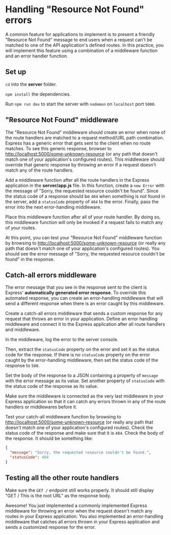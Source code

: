 # Handling "Resource Not Found" errors

A common feature for applications to implement is to present a friendly
"Resource Not Found" message to end users when a request can't be matched to one
of the API application's defined routes. In this practice, you will implement
this feature using a combination of a middleware function and an error handler
function.

## Set up

`cd` into the __server__ folder.

`npm install` the dependencies.

Run `npm run dev` to start the server with `nodemon` on `localhost` port `5000`.

## "Resource Not Found" middleware

The "Resource Not Found" middleware should create an error when none of the
route handlers are matched to a request method/URL path combination. Express has
a generic error that gets sent to the client when no route matches. To see this
generic response, browser to [http://localhost:5000/some-unknown-resource] (or
any path that doesn't match one of your application's configured routes). This
middleware should override that generic response by throwing an error if a
request doesn't match any of the route handlers.

Add a middleware function after all the route handlers in the Express
application in the __server/app.js__ file. In this function, create a
`new Error` with the message of "Sorry, the requested resource couldn't be
found". Since the status code of a response should be `404` when something
is not found in the server, add a `statusCode` property of `404` to the error.
Finally, pass the error into the next error-handling middleware.

Place this middleware function after all of your route handler. By doing so,
this middleware function will only be invoked if a request fails to match any of
your routes.

At this point, you can test your "Resource Not Found" middleware function by
browsing to [http://localhost:5000/some-unknown-resource] (or really any path
that doesn't match one of your application's configured routes). You should see
the error message of "Sorry, the requested resource couldn't be found" in the
response.

## Catch-all errors middleware

The error message that you see in the response sent to the client is Express'
**automatically generated error response**. To override this automated response,
you can create an error-handling middleware that will send a different response
when there is an error caught by this middleware.

Create a catch-all errors middleware that sends a custom response for any
request that throws an error in your application. Define an error handling
middleware and connect it to the Express application after all route handlers
and middleware.

In the middleware, log the error to the server console.

Then, extract the `statusCode` property on the error and set it as the status
code for the response. If there is no `statusCode` property on the error caught
by the error-handling middleware, then set the status code of the response to
`500`.

Set the body of the response to a JSON containing a property
of `message` with the error message as its value. Set another property of
`statusCode` with the status code of the response as its value.

Make sure the middleware is connected as the very last middleware in your
Express application so that it can catch any errors thrown in any of the route
handlers or middlewares before it.

Test your catch-all middleware function by browsing to
[http://localhost:5000/some-unknown-resource] (or really any path that doesn't
match one of your application's configured routes). Check the status code of the
response and make sure that it is `404`. Check the body of the response. It
should be something like:

```json
{
  "message": "Sorry, the requested resource couldn't be found.",
  "statusCode": 404
}
```

## Testing all the other route handlers

Make sure the `GET /` endpoint still works properly. It should still display
"GET / This is the root URL" as the response body.

Awesome! You just implemented a commonly implemented Express middleware for
throwing an error when the request doesn't match any routes in your Express
application. You also implemented an error-handling middleware that catches all
errors thrown in your Express application and sends a customized response for
the error.

[http://localhost:5000/some-unknown-resource]: http://localhost:5000/some-unknown-resource